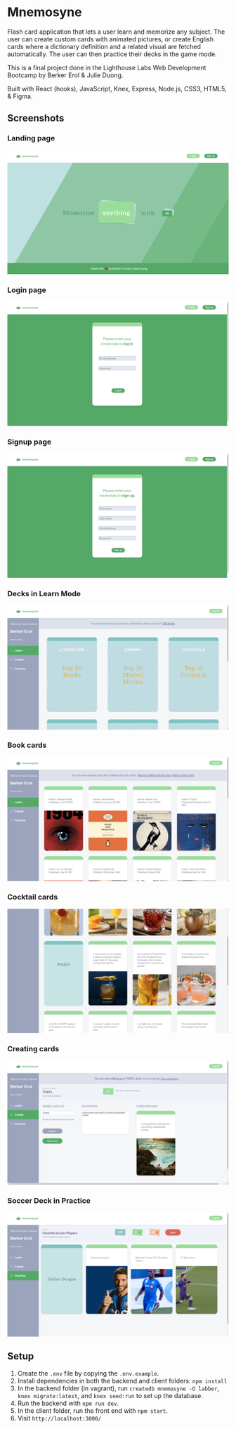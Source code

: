 # Mnemosyne

Flash card application that lets a user learn and memorize any subject. The user can create custom cards with animated pictures, or create English cards where a dictionary definition and a related visual are fetched automatically. The user can then practice their decks in the game mode.

This is a final project done in the Lighthouse Labs Web Development Bootcamp by Berker Erol & Julie Duong.

Built with React (hooks), JavaScript, Knex, Express, Node.js, CSS3, HTML5, & Figma.

## Screenshots

### Landing page

!["Landing page"](client/src/docs/screenshots/landing.png)

### Login page

!["Login page"](client/src/docs/screenshots/login.png)

### Signup page

!["Signup page"](client/src/docs/screenshots/signup.png)

### Decks in Learn Mode

!["Learn page"](client/src/docs/screenshots/learn.png)

### Book cards

!["Books deck"](client/src/docs/screenshots/books.png)

### Cocktail cards

!["Cocktails deck"](client/src/docs/screenshots/cocktails.png)

### Creating cards

!["Card creation"](docs/screenshots/word.png)

### Soccer Deck in Practice

!["Soccer practice game"](client/src/docs/screenshots/soccer-practice.png)

## Setup

1. Create the `.env` file by copying the `.env.example`.
2. Install dependencies in both the backend and client folders: `npm install`
3. In the backend folder (in vagrant), run `createdb mnemosyne -O labber`, `knex migrate:latest`, and `knex seed:run` to set up the database.
4. Run the backend with `npm run dev`.
5. In the client folder, run the front end with `npm start`.
6. Visit `http://localhost:3000/`
